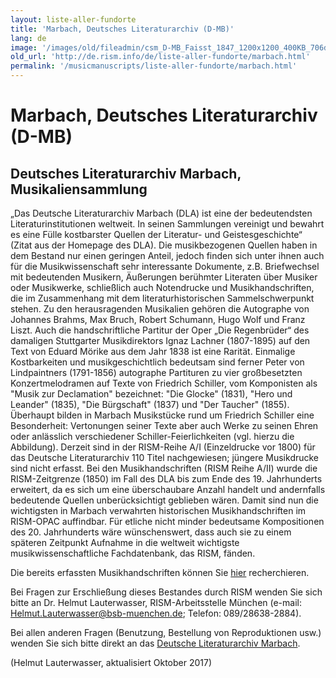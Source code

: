 ```yaml
---
layout: liste-aller-fundorte
title: 'Marbach, Deutsches Literaturarchiv (D-MB)'
lang: de
image: '/images/old/fileadmin/csm_D-MB_Faisst_1847_1200x1200_400KB_706d660597.jpg'
old_url: 'http://de.rism.info/de/liste-aller-fundorte/marbach.html'
permalink: '/musicmanuscripts/liste-aller-fundorte/marbach.html'
---
```



# Marbach, Deutsches Literaturarchiv (D-MB)

## Deutsches Literaturarchiv Marbach, Musikaliensammlung

„Das Deutsche Literaturarchiv Marbach (DLA) ist eine der bedeutendsten Literaturinstitutionen weltweit. In seinen Sammlungen vereinigt und bewahrt es eine Fülle kostbarster Quellen der Literatur- und Geistesgeschichte“ (Zitat aus der Homepage des DLA). Die musikbezogenen Quellen haben in dem Bestand nur einen geringen Anteil, jedoch finden sich unter ihnen auch für die Musikwissenschaft sehr interessante Dokumente, z.B. Briefwechsel mit bedeutenden Musikern, Äußerungen berühmter Literaten über Musiker oder Musikwerke, schließlich auch Notendrucke und Musikhandschriften, die im Zusammenhang mit dem literaturhistorischen Sammelschwerpunkt stehen. Zu den herausragenden Musikalien gehören die Autographe von Johannes Brahms, Max Bruch, Robert Schumann, Hugo Wolf und Franz Liszt. Auch die handschriftliche Partitur der Oper „Die Regenbrüder“ des damaligen Stuttgarter Musikdirektors Ignaz Lachner (1807-1895) auf den Text von Eduard Mörike aus dem Jahr 1838 ist eine Rarität. Einmalige Kostbarkeiten und musikgeschichtlich bedeutsam sind ferner Peter von Lindpaintners (1791-1856) autographe Partituren zu vier großbesetzten Konzertmelodramen auf Texte von Friedrich Schiller, vom Komponisten als "Musik zur Declamation" bezeichnet: "Die Glocke" (1831), "Hero und Leander" (1835), "Die Bürgschaft" (1837) und "Der Taucher" (1855). Überhaupt bilden in Marbach Musikstücke rund um Friedrich Schiller eine Besonderheit: Vertonungen seiner Texte aber auch Werke zu seinen Ehren oder anlässlich verschiedener Schiller-Feierlichkeiten (vgl. hierzu die Abbildung).
Derzeit sind in der RISM-Reihe A/I (Einzeldrucke vor 1800) für das Deutsche Literaturarchiv 110 Titel nachgewiesen; jüngere Musikdrucke sind nicht erfasst. Bei den Musikhandschriften (RISM Reihe A/II) wurde die RISM-Zeitgrenze (1850) im Fall des DLA bis zum Ende des 19. Jahrhunderts erweitert, da es sich um eine überschaubare Anzahl handelt und andernfalls bedeutende Quellen unberücksichtigt geblieben wären. Damit sind nun die wichtigsten in Marbach verwahrten historischen Musikhandschriften im RISM-OPAC auffindbar. Für etliche nicht minder bedeutsame Kompositionen des 20. Jahrhunderts wäre wünschenswert, dass auch sie zu einem späteren Zeitpunkt Aufnahme in die weltweit wichtigste musikwissenschaftliche Fachdatenbank, das RISM, fänden.

Die bereits erfassten Musikhandschriften können Sie [hier](http://opac.rism.info/index.php?id=6&tx_bsbsearch_pi1%5Bsmode%5D=advanced&L=&tx_bsbsearch_pi1%5Bfield%5D%5B0%5D=ssiglum&tx_bsbsearch_pi1%5Bquery%5D%5B0%5D=D-MB&tx_bsbsearch_pi1%5Bfield%5D%5B1%5D=sdocumentid&tx_bsbsearch_pi1%5Bquery%5D%5B1%5D=450*&tx_bsbsearch_pi1%5Bfield%5D%5B2%5D=stitle&tx_bsbsearch_pi1%5Bquery%5D%5B2%5D=&tx_bsbsearch_pi1%5Bsubmit_button%5D=Suche "Opens external link in new window") recherchieren.

Bei Fragen zur Erschließung dieses Bestandes durch RISM wenden Sie sich bitte an Dr. Helmut Lauterwasser, RISM-Arbeitsstelle München (e-mail: [Helmut.Lauterwasser@bsb-muenchen.de](mailto:Helmut.Lauterwasser@bsb-muenchen.de "Opens window for sending email"); Telefon: 089/28638-2884).

Bei allen anderen Fragen (Benutzung, Bestellung von Reproduktionen usw.) wenden Sie sich bitte direkt an das [Deutsche Literaturarchiv Marbach](http://www.dla-marbach.de/dla/index.html "Opens external link in new window").

(Helmut Lauterwasser, aktualisiert Oktober 2017)

&nbsp;

